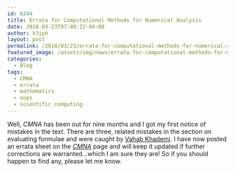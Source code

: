 ```yaml
---
id: 6244
title: Errata for Computational Methods for Numerical Analysis
date: 2018-03-23T07:49:22-04:00
author: k3jph
layout: post
permalink: /2018/03/23/errata-for-computational-methods-for-numerical-analysis/
featured_image: /assets/img/news/errata-for-computational-methods-for-numerical-analysis.jpg
categories:
  - Blog
tags:
  - CMNA
  - errata
  - mathematics
  - oops
  - scientific computing
---
```


Well, _CMNA_ has been out for nine months and I got my first notice
of mistakes in the text.  There are three, related mistakes in the
section on evaluating formulae and were caught by [Vahab
Khademi](https://www.linkedin.com/in/vahab-khademi-22b78628/).  I
have now posted an errata sheet on the _[CMNA](/cmna)_ page and
will keep it updated if further corrections are warranted...which
I am sure they are!  So if you should happen to find any, please
let me know.

